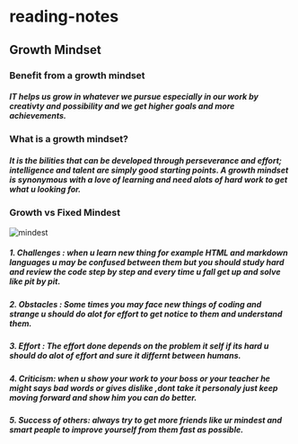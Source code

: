 # reading-notes
##  Growth Mindset
### Benefit from a growth mindset
##### IT helps us grow in whatever we pursue  especially in our work by creativty and possibility and we get higher goals and more achievements.

### What is a growth mindset?
 ##### It is the bilities that can be developed through perseverance and effort; intelligence and talent are simply good starting points. A growth mindset is synonymous with a love of learning and need alots of hard work to get what u looking for.
 
 ###                                        Growth vs Fixed Mindest
 ![mindest](https://i2.wp.com/atlassianblog.wpengine.com/wp-content/uploads/NewGrowthMindset2.png?resize=600%2C750&ssl=1)
 
 ##### 1.   Challenges : when u learn new thing for example HTML and markdown  languages u may be confused between them but you should study hard and review the code step by step and every time u fall get up and solve like pit by pit.
 
 ##### 2.  Obstacles : Some times you may face new things of coding and strange u should do alot for effort to get notice to them and understand them.
 
 
 ##### 3.  Effort : The effort done depends on the problem it self if its hard u should do alot of effort and sure it differnt between humans.
 
 ##### 4.  Criticism: when u show your work to your boss or your teacher he might says bad words or gives dislike ,dont take it personaly just keep moving forward and show him you can do better.
 
 ##### 5. Success of others: always try to get more friends like ur mindest and smart peaple to improve yourself from them fast as possible.
